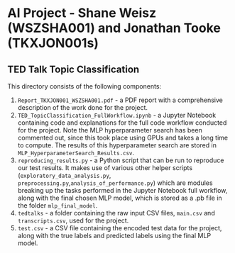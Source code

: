# AI Project - Shane Weisz (WSZSHA001) and Jonathan Tooke (TKXJON001s)
## TED Talk Topic Classification

This directory consists of the following components:

1.  `Report_TKXJON001_WSZSHA001.pdf` - a PDF report with a comprehensive description of the work done for the project.
2.  `TED_TopicClassification_FullWorkflow.ipynb` - a Jupyter Notebook containing code and explanations for the full code workflow conducted for the project. Note the MLP hyperparameter search has been commented out, since this took place using GPUs and takes a long time to compute. The results of this hyperparameter search are stored in `MLP_HyperparameterSearch_Results.csv`.
3.  `reproducing_results.py` - a Python script that can be run to reproduce our test results. It makes use of various other helper scripts (`exploratory_data_analysis.py`, `preprocessing.py`,`analysis_of_performance.py`) which are modules breaking up the tasks performed in the Jupyter Notebook full workflow, along with the final chosen MLP model, which is stored as a .pb file in the folder `mlp_final_model`.
4. `tedtalks` - a folder containing the raw input CSV files, `main.csv` and `transcripts.csv`, used for the project.
5. `test.csv` - a CSV file containing the encoded test data for the project, along with the true labels and predicted labels using the final MLP model. 